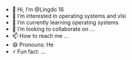 - 👋 Hi, I’m @Lingdo 16
- 👀 I’m interested in operating systems and vlsi
- 🌱 I’m currently learning operating systems
- 💞️ I’m looking to collaborate on ...
- 📫 How to reach me ...
- 😄 Pronouns: He
- ⚡ Fun fact: ...

<!---
Lingdo16/Lingdo16 is a ✨ special ✨ repository because its `README.md` (this file) appears on your GitHub profile.
You can click the Preview link to take a look at your changes.
--->
